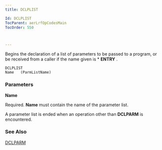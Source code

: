 ```yaml
---
title: DCLPLIST

Id: DCLPLIST
TocParent: aerLrfOpCodesMain
TocOrder: 550



---
```


Begins the declaration of a list of parameters to be passed to a program, or be received from a caller if the name given is * **ENTRY** . 

```
DCLPLIST
Name   (ParmListName)
```

### Parameters

**Name** 

Required. **Name** must contain the name of the parameter list. 

A parameter list is ended when an operation other than **DCLPARM** is encountered.


### See Also
[DCLPARM](DCLPARM.html) 
